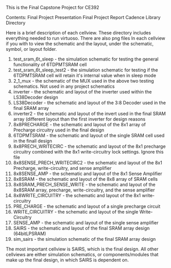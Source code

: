 This is the Final Capstone Project for CE392

Contents: 
Final Project Presentation
Final Project Report
Cadence Library Directory

Here is a brief description of each cellview. These directory includes everything needed to run virtuoso. There are also png files 
In each cellview if you with to view the schematic and the layout, under the schematic, symbol, or layout folder.

1) test_sram_6t_sleep - the simulation schematic for testing the general functionality of 6TDPMTSRAM cell
2) test_sram_6t_sleep_test2 - the simulation schematic for testing if the 6TDPMTSRAM cell will retain it's
   internal value when in sleep mode
3) 2_1_mux - the schematic of the MUX used in the above two testing schematics. Not used in any project
   schematics
4) inverter - the schematic and layout of the inverter used within the LS38Decoder design
5) LS38Decoder - the schematic and layout of the 3:8 Decoder used in the final SRAM array
6) inverter2 - the schematic and layout of the invert used in the final SRAM array (different layout than
   the first inverter for design reasons
7) 8x8PRECHARGE - the schematic and layout of the 8x1 array of Precharge circuitry used in the final design
8) 6TDPMTSRAM - the schematic and layout of the single SRAM cell used in the finall design
9) 8x8PRECH_WRITECIRC - the schematic and layout of the 8x1 precharge circuitry combined with the 8x1
   write-circuitry
    lock settings. Ignore this file
10) 8x8SENSE_PRECH_WRITECIRC2 - the schematic and layout of the 8x1 Precharge, write-circuitry, and sense
    amplifier
11) 8x8SENSE_AMP - the schematic and layout of the 8x1 Sense Amplifier
12) 8x8SRAM - the schematic and layout of the 8x8 array of SRAM cells
13) 8x8SRAM_PRECH_SENSE_WRITE - the schematic and layout of the 8x8SRAM array, precharge, write-circuitry, and
    the sense amplifier
14) 8x8WRITE_CIRCUITRY - the schematic and layout of the 8x1 write-circuitry
15) PRE_CHARGE - the schematic and layout of a single precharge circuit
16) WRITE_CIRCUITRY - the schematic and layout of the single Write-Circuitry
17) SENSE_AMP - the schematic and layout of the single sense amplifier
18) SAIRS - the schematic and layout of the final SRAM array design (64bitLPSRAM)
19) sim_sairs - the simulation schematic of the final SRAM array design

The most important cellview is SAIRS, which is the final design. All other cellviews are either simulation
schematics, or components/modules that make up the final design, in which SAIRS is dependent on. 
   

